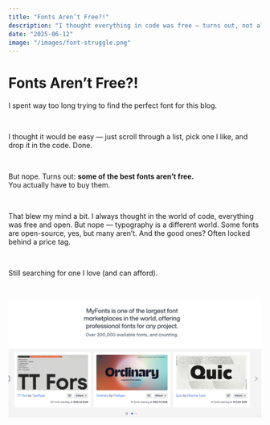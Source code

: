 ```yaml
---
title: "Fonts Aren’t Free?!"
description: "I thought everything in code was free — turns out, not all fonts are."
date: "2025-06-12"
image: "/images/font-struggle.png"
---
```


# Fonts Aren’t Free?!

I spent way too long trying to find the perfect font for this blog.

&nbsp;

I thought it would be easy — just scroll through a list, pick one I like, and drop it in the code. Done.

&nbsp;

But nope. Turns out: **some of the best fonts aren’t free.**  
You actually have to buy them.

&nbsp;

That blew my mind a bit. I always thought in the world of code, everything was free and open. But nope — typography is a different world. Some fonts are open-source, yes, but many aren’t. And the good ones? Often locked behind a price tag.


&nbsp;

Still searching for one I love (and can afford).

&nbsp;

![Website selling fonts](/images/buyFont.png)

